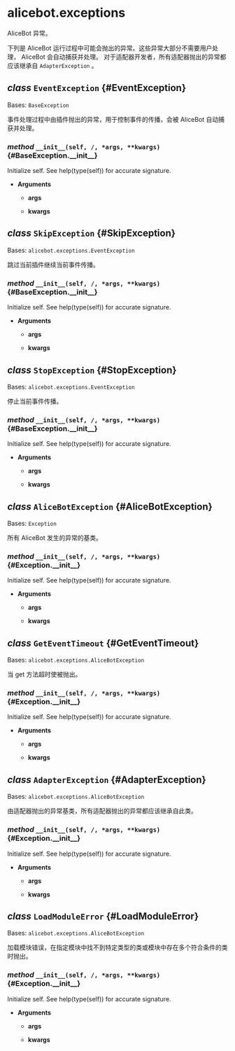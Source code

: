 # alicebot.exceptions

AliceBot 异常。

下列是 AliceBot 运行过程中可能会抛出的异常。这些异常大部分不需要用户处理， AliceBot 会自动捕获并处理。
对于适配器开发者，所有适配器抛出的异常都应该继承自 `AdapterException` 。

## _class_ `EventException` {#EventException}

Bases: `BaseException`

事件处理过程中由插件抛出的异常，用于控制事件的传播，会被 AliceBot 自动捕获并处理。

### _method_ `__init__(self, /, *args, **kwargs)` {#BaseException.\_\_init\_\_}

Initialize self.  See help(type(self)) for accurate signature.

- **Arguments**

  - **args**

  - **kwargs**

## _class_ `SkipException` {#SkipException}

Bases: `alicebot.exceptions.EventException`

跳过当前插件继续当前事件传播。

### _method_ `__init__(self, /, *args, **kwargs)` {#BaseException.\_\_init\_\_}

Initialize self.  See help(type(self)) for accurate signature.

- **Arguments**

  - **args**

  - **kwargs**

## _class_ `StopException` {#StopException}

Bases: `alicebot.exceptions.EventException`

停止当前事件传播。

### _method_ `__init__(self, /, *args, **kwargs)` {#BaseException.\_\_init\_\_}

Initialize self.  See help(type(self)) for accurate signature.

- **Arguments**

  - **args**

  - **kwargs**

## _class_ `AliceBotException` {#AliceBotException}

Bases: `Exception`

所有 AliceBot 发生的异常的基类。

### _method_ `__init__(self, /, *args, **kwargs)` {#Exception.\_\_init\_\_}

Initialize self.  See help(type(self)) for accurate signature.

- **Arguments**

  - **args**

  - **kwargs**

## _class_ `GetEventTimeout` {#GetEventTimeout}

Bases: `alicebot.exceptions.AliceBotException`

当 get 方法超时使被抛出。

### _method_ `__init__(self, /, *args, **kwargs)` {#Exception.\_\_init\_\_}

Initialize self.  See help(type(self)) for accurate signature.

- **Arguments**

  - **args**

  - **kwargs**

## _class_ `AdapterException` {#AdapterException}

Bases: `alicebot.exceptions.AliceBotException`

由适配器抛出的异常基类，所有适配器抛出的异常都应该继承自此类。

### _method_ `__init__(self, /, *args, **kwargs)` {#Exception.\_\_init\_\_}

Initialize self.  See help(type(self)) for accurate signature.

- **Arguments**

  - **args**

  - **kwargs**

## _class_ `LoadModuleError` {#LoadModuleError}

Bases: `alicebot.exceptions.AliceBotException`

加载模块错误，在指定模块中找不到特定类型的类或模块中存在多个符合条件的类时抛出。

### _method_ `__init__(self, /, *args, **kwargs)` {#Exception.\_\_init\_\_}

Initialize self.  See help(type(self)) for accurate signature.

- **Arguments**

  - **args**

  - **kwargs**

